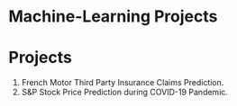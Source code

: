 # Machine-Learning Projects


# Projects
1. French Motor Third Party Insurance Claims Prediction. 
2. S&P Stock Price Prediction during COVID-19 Pandemic.
